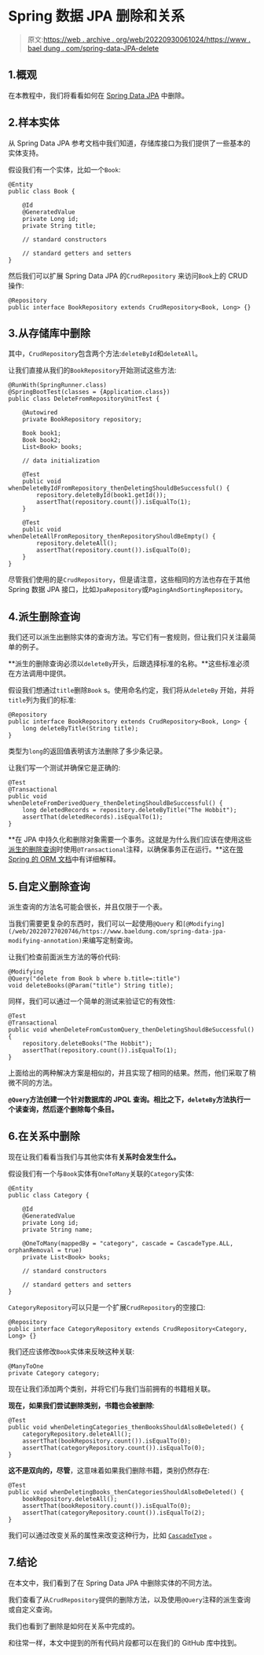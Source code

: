 # Spring 数据 JPA 删除和关系

> 原文:[https://web . archive . org/web/20220930061024/https://www . bael dung . com/spring-data-JPA-delete](https://web.archive.org/web/20220930061024/https://www.baeldung.com/spring-data-jpa-delete)

## 1.概观

在本教程中，我们将看看如何在 [Spring Data JPA](https://web.archive.org/web/20220727020746/https://spring.io/projects/spring-data-jpa) 中删除。

## 2.样本实体

从 Spring Data JPA 参考文档中我们知道，存储库接口为我们提供了一些基本的实体支持。

假设我们有一个实体，比如一个`Book`:

```
@Entity
public class Book {

    @Id
    @GeneratedValue
    private Long id;
    private String title;

    // standard constructors

    // standard getters and setters
}
```

然后我们可以扩展 Spring Data JPA 的`CrudRepository` 来访问`Book`上的 CRUD 操作:

```
@Repository
public interface BookRepository extends CrudRepository<Book, Long> {}
```

## 3.从存储库中删除

其中，`CrudRepository`包含两个方法:`deleteById`和`deleteAll`。

让我们直接从我们的`BookRepository`开始测试这些方法:

```
@RunWith(SpringRunner.class)
@SpringBootTest(classes = {Application.class})
public class DeleteFromRepositoryUnitTest {

    @Autowired
    private BookRepository repository;

    Book book1;
    Book book2;
    List<Book> books;

    // data initialization

    @Test
    public void whenDeleteByIdFromRepository_thenDeletingShouldBeSuccessful() {
        repository.deleteById(book1.getId());
        assertThat(repository.count()).isEqualTo(1);
    }

    @Test
    public void whenDeleteAllFromRepository_thenRepositoryShouldBeEmpty() {
        repository.deleteAll();
        assertThat(repository.count()).isEqualTo(0);
    }
}
```

尽管我们使用的是`CrudRepository`，但是请注意，这些相同的方法也存在于其他 Spring 数据 JPA 接口，比如`JpaRepository`或`PagingAndSortingRepository`。

## 4.派生删除查询

我们还可以派生出删除实体的查询方法。写它们有一套规则，但让我们只关注最简单的例子。

**派生的删除查询必须以`deleteBy`开头，后跟选择标准的名称。**这些标准必须在方法调用中提供。

假设我们想通过`title`删除`Book` s。使用命名约定，我们将从`deleteBy` 开始，并将`title`列为我们的标准:

```
@Repository
public interface BookRepository extends CrudRepository<Book, Long> {
    long deleteByTitle(String title);
}
```

类型为`long`的返回值表明该方法删除了多少条记录。

让我们写一个测试并确保它是正确的:

```
@Test
@Transactional
public void whenDeleteFromDerivedQuery_thenDeletingShouldBeSuccessful() {
    long deletedRecords = repository.deleteByTitle("The Hobbit");
    assertThat(deletedRecords).isEqualTo(1);
}
```

**在 JPA 中持久化和删除对象需要一个事务。这就是为什么我们应该在使用这些[派生的删除查询](/web/20220727020746/https://www.baeldung.com/spring-data-jpa-deleteby)时使用`@Transactional`注释，以确保事务正在运行。**这在[带 Spring 的 ORM 文档](https://web.archive.org/web/20220727020746/https://docs.spring.io/spring/docs/current/spring-framework-reference/data-access.html#orm)中有详细解释。

## 5.自定义删除查询

派生查询的方法名可能会很长，并且仅限于一个表。

当我们需要更复杂的东西时，我们可以一起使用`@Query` 和`[@Modifying](/web/20220727020746/https://www.baeldung.com/spring-data-jpa-modifying-annotation)`来编写定制查询。

让我们检查前面派生方法的等价代码:

```
@Modifying
@Query("delete from Book b where b.title=:title")
void deleteBooks(@Param("title") String title);
```

同样，我们可以通过一个简单的测试来验证它的有效性:

```
@Test
@Transactional
public void whenDeleteFromCustomQuery_thenDeletingShouldBeSuccessful() {
    repository.deleteBooks("The Hobbit");
    assertThat(repository.count()).isEqualTo(1);
}
```

上面给出的两种解决方案是相似的，并且实现了相同的结果。然而，他们采取了稍微不同的方法。

**`@Query`方法创建一个针对数据库的 JPQL 查询。相比之下，`deleteBy`方法执行一个读查询，然后逐个删除每个条目。**

## 6.在关系中删除

现在让我们看看当我们与其他实体有**关系时会发生什么。**

假设我们有一个与`Book`实体有`OneToMany`关联的`Category`实体:

```
@Entity
public class Category {

    @Id
    @GeneratedValue
    private Long id;
    private String name;

    @OneToMany(mappedBy = "category", cascade = CascadeType.ALL, orphanRemoval = true)
    private List<Book> books;

    // standard constructors

    // standard getters and setters
}
```

`CategoryRepository`可以只是一个扩展`CrudRepository`的空接口:

```
@Repository
public interface CategoryRepository extends CrudRepository<Category, Long> {}
```

我们还应该修改`Book`实体来反映这种关联:

```
@ManyToOne
private Category category;
```

现在让我们添加两个类别，并将它们与我们当前拥有的书籍相关联。

**现在，如果我们尝试删除类别，书籍也会被删除**:

```
@Test
public void whenDeletingCategories_thenBooksShouldAlsoBeDeleted() {
    categoryRepository.deleteAll();
    assertThat(bookRepository.count()).isEqualTo(0);
    assertThat(categoryRepository.count()).isEqualTo(0);
}
```

**这不是双向的，尽管**，这意味着如果我们删除书籍，类别仍然存在:

```
@Test
public void whenDeletingBooks_thenCategoriesShouldAlsoBeDeleted() {
    bookRepository.deleteAll();
    assertThat(bookRepository.count()).isEqualTo(0);
    assertThat(categoryRepository.count()).isEqualTo(2);
}
```

我们可以通过改变关系的属性来改变这种行为，比如 [`CascadeType`](/web/20220727020746/https://www.baeldung.com/delete-with-hibernate) 。

## 7.结论

在本文中，我们看到了在 Spring Data JPA 中删除实体的不同方法。

我们查看了从`CrudRepository`提供的删除方法，以及使用`@Query`注释的派生查询或自定义查询。

我们也看到了删除是如何在关系中完成的。

和往常一样，本文中提到的所有代码片段都可以在我们的 GitHub 库中找到。